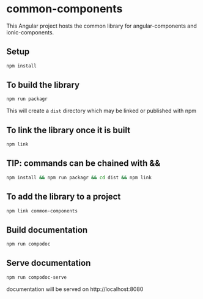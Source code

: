 # common-components

This Angular project hosts the common library for angular-components and ionic-components.

## Setup

```bash
npm install
```

## To build the library

```bash
npm run packagr
```

This will create a `dist` directory which may be linked or published with npm

## To link the library once it is built

```bash
npm link
```

## TIP: commands can be chained with &&

```bash
npm install && npm run packagr && cd dist && npm link
```

## To add the library to a project

```bash
npm link common-components
```

## Build documentation

```bash
npm run compodoc
```

## Serve documentation

```bash
npm run compodoc-serve
```
documentation will be served on http://localhost:8080
